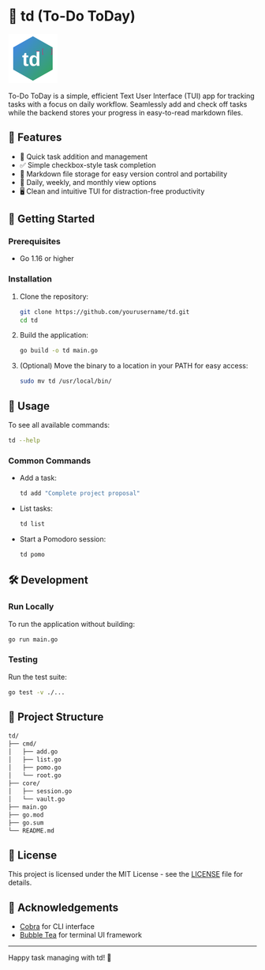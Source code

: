 # 📅 td (To-Do ToDay)

<img src="td-logo.svg" alt="td logo" height="100">

To-Do ToDay is a simple, efficient Text User Interface (TUI) app for tracking tasks with a focus on daily workflow. Seamlessly add and check off tasks while the backend stores your progress in easy-to-read markdown files.

## 🌟 Features

- 📝 Quick task addition and management
- ✅ Simple checkbox-style task completion
- 📁 Markdown file storage for easy version control and portability
- 📆 Daily, weekly, and monthly view options
- 🖥️ Clean and intuitive TUI for distraction-free productivity

## 🚀 Getting Started

### Prerequisites

- Go 1.16 or higher

### Installation

1. Clone the repository:
   ```bash
   git clone https://github.com/yourusername/td.git
   cd td
   ```

2. Build the application:
   ```bash
   go build -o td main.go
   ```

3. (Optional) Move the binary to a location in your PATH for easy access:
   ```bash
   sudo mv td /usr/local/bin/
   ```

## 🎯 Usage

To see all available commands:
```bash
td --help
```

### Common Commands

- Add a task:
  ```bash
  td add "Complete project proposal"
  ```

- List tasks:
  ```bash
  td list
  ```

- Start a Pomodoro session:
  ```bash
  td pomo
  ```

## 🛠️ Development

### Run Locally

To run the application without building:

```bash
go run main.go
```

### Testing

Run the test suite:

```bash
go test -v ./...
```

## 📁 Project Structure

```
td/
├── cmd/
│   ├── add.go
│   ├── list.go
│   ├── pomo.go
│   └── root.go
├── core/
│   ├── session.go
│   └── vault.go
├── main.go
├── go.mod
├── go.sum
└── README.md
```

## 📄 License

This project is licensed under the MIT License - see the [LICENSE](LICENSE) file for details.

## 🙏 Acknowledgements

- [Cobra](https://github.com/spf13/cobra) for CLI interface
- [Bubble Tea](https://github.com/charmbracelet/bubbletea) for terminal UI framework

---

Happy task managing with td! 🎉